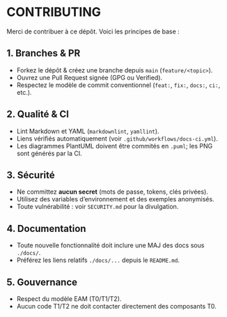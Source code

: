 # CONTRIBUTING

Merci de contribuer à ce dépôt. Voici les principes de base :

## 1. Branches & PR
- Forkez le dépôt & créez une branche depuis `main` (`feature/<topic>`).
- Ouvrez une Pull Request signée (GPG ou Verified).
- Respectez le modèle de commit conventionnel (`feat:`, `fix:`, `docs:`, `ci:`, etc.).

## 2. Qualité & CI
- Lint Markdown et YAML (`markdownlint`, `yamllint`).
- Liens vérifiés automatiquement (voir `.github/workflows/docs-ci.yml`).
- Les diagrammes PlantUML doivent être commités en `.puml`; les PNG sont générés par la CI.

## 3. Sécurité
- Ne committez **aucun secret** (mots de passe, tokens, clés privées).
- Utilisez des variables d’environnement et des exemples anonymisés.
- Toute vulnérabilité : voir `SECURITY.md` pour la divulgation.

## 4. Documentation
- Toute nouvelle fonctionnalité doit inclure une MAJ des docs sous `./docs/`.
- Préférez les liens relatifs `./docs/...` depuis le `README.md`.

## 5. Gouvernance
- Respect du modèle EAM (T0/T1/T2).
- Aucun code T1/T2 ne doit contacter directement des composants T0.
